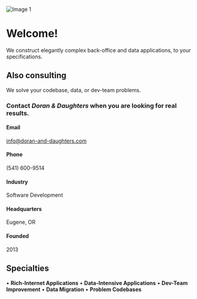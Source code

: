 ![Image 1](https://github.com/user-attachments/assets/cfbed7ed-8698-4c51-a4c6-cd4df2685bf1)

# Welcome!
We construct elegantly complex back-office and data applications, to your specifications.

## Also consulting
We solve your codebase, data, or dev-team problems.

### Contact _Doran & Daughters_ when you are looking for real results.

#### Email
info@doran-and-daughters.com
#### Phone
(541) 600-9514
#### Industry
Software Development
#### Headquarters
Eugene, OR
#### Founded
2013

## Specialties
• **Rich-Internet Applications** • **Data-Intensive Applications** • **Dev-Team Improvement** • **Data Migration** • **Problem Codebases**
